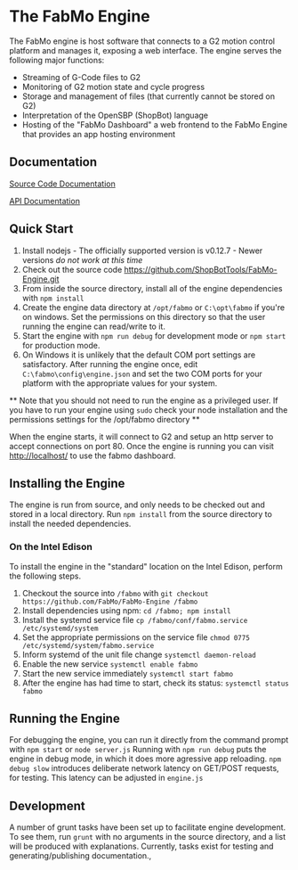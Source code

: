 # The FabMo Engine
The FabMo engine is host software that connects to a G2 motion control platform and manages it, exposing a web interface.  The engine serves the following major functions:

* Streaming of G-Code files to G2
* Monitoring of G2 motion state and cycle progress
* Storage and management of files (that currently cannot be stored on G2)
* Interpretation of the OpenSBP (ShopBot) language
* Hosting of the "FabMo Dashboard" a web frontend to the FabMo Engine that provides an app hosting environment

## Documentation
[Source Code Documentation](http://fabmo.github.io/FabMo-Engine/)

[API Documentation](http://fabmo.github.io/FabMo-Engine/api)

## Quick Start
1. Install nodejs - The officially supported version is v0.12.7  - Newer versions *do not work at this time*
1. Check out the source code https://github.com/ShopBotTools/FabMo-Engine.git
1. From inside the source directory, install all of the engine dependencies with `npm install`
1. Create the engine data directory at `/opt/fabmo` or `C:\opt\fabmo` if you're on windows.  Set the permissions on this directory so that the user running the engine can read/write to it.
1. Start the engine with `npm run debug` for development mode or `npm start` for production mode.
1. On Windows it is unlikely that the default COM port settings are satisfactory.  After running the engine once, edit `C:\fabmo\config\engine.json` and set the two COM ports for your platform with the appropriate values for your system.

** Note that you should not need to run the engine as a privileged user.  If you have to run your engine using `sudo` check your node installation and the permissions settings for the /opt/fabmo directory **

When the engine starts, it will connect to G2 and setup an http server to accept connections on port 80.  Once the engine is running you can visit [http://localhost/](http://localhost/) to use the fabmo dashboard.

## Installing the Engine
The engine is run from source, and only needs to be checked out and stored in a local directory.  Run `npm install` from the source directory to install the needed dependencies.

### On the Intel Edison
To install the engine in the "standard" location on the Intel Edison, perform the following steps.

1. Checkout the source into `/fabmo` with `git checkout https://github.com/FabMo/FabMo-Engine /fabmo`
2. Install dependencies using npm: `cd /fabmo; npm install`
3. Install the systemd service file `cp /fabmo/conf/fabmo.service /etc/systemd/system`
4. Set the appropriate permissions on the service file `chmod 0775 /etc/systemd/system/fabmo.service`
5. Inform systemd of the unit file change `systemctl daemon-reload`
6. Enable the new service `systemctl enable fabmo`
7. Start the new service immediately `systemctl start fabmo`
8. After the engine has had time to start, check its status: `systemctl status fabmo`

## Running the Engine
For debugging the engine, you can run it directly from the command prompt with `npm start` or `node server.js`  Running with `npm run debug` puts the engine in debug mode, in which it does more agressive app reloading.  `npm debug slow` introduces deliberate network latency on GET/POST requests, for testing.  This latency can be adjusted in `engine.js`

## Development
A number of grunt tasks have been set up to facilitate engine development.  To see them, run `grunt` with no arguments in the source directory, and a list will be produced with explanations.  Currently, tasks exist for testing and generating/publishing documentation.,
